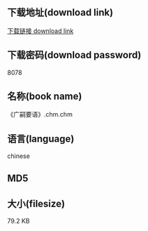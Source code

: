 ## 下载地址(download link)
[下载链接 download link](https://tutu365.netlify.app/?s=%E3%80%8A%E5%B9%BF%E5%97%A3%E8%A6%81%E8%AF%AD%E3%80%8B.chm)

## 下载密码(download password)
8078

## 名称(book name)
《广嗣要语》.chm.chm

## 语言(language)
chinese

## MD5


## 大小(filesize)
79.2 KB
